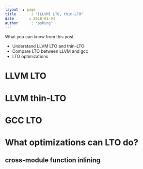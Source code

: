 ```yaml
---
layout	: page
title		: "[LLVM] LTO, thin-LTO"
date       : 2018-01-04
author      : "pshung"
---
```

What you can know from this post.
* Understand LLVM LTO and thin-LTO
* Compare LTO between LLVM and gcc
* LTO optimizations

# LLVM LTO

# LLVM thin-LTO

# GCC LTO

# What optimizations can LTO do?
## cross-module function inlining
